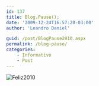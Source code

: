 ```yaml
---
id: 137
title: Blog.Pause();
date: '2009-12-24T16:57:20-03:00'
author: 'Leandro Daniel'

guid: /post/BlogPause2010.aspx
permalink: /blog-pause/
categories:
    - Informativo
    - Post
---
```


![Feliz2010](http://leandrodaniel.com/pics/WindowsLiveWriter/Blog.Pause/43775639/Feliz2010.gif "Feliz2010")